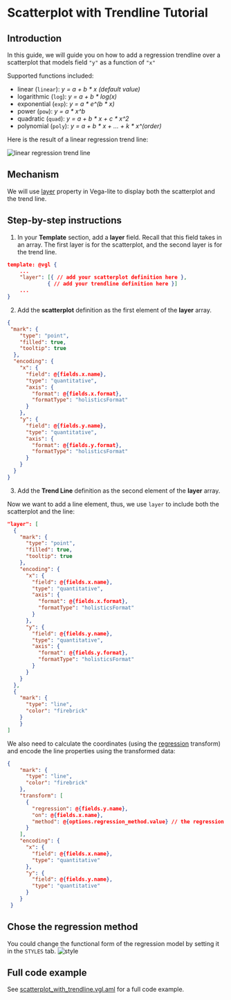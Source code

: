 # Scatterplot with Trendline Tutorial

## Introduction

In this guide, we will guide you on how to add a regression trendline over a scatterplot that models field `"y"` as a function of `"x"` 

Supported functions included:

- linear (`linear`): *y = a + b * x (default value)*
- logarithmic (`log`): *y = a + b * log(x)*
- exponential (`exp`): *y = a * e^(b * x)*
- power (`pow`): *y = a * x^b*
- quadratic (`quad`): *y = a + b * x + c * x^2*
- polynomial (`poly`): *y = a + b * x + … + k * x^(order)*

Here is the result of a linear regression trend line:

![linear regression trend line](https://user-images.githubusercontent.com/27631976/194109892-746c5fb4-74f2-4616-a714-8a3276149611.png)

## Mechanism

We will use [layer](https://vega.github.io/vega-lite/docs/layer.html) property in Vega-lite to display both the scatterplot and the trend line.

## Step-by-step instructions

1. In your **Template** section, add a **layer** field. Recall that this field takes in an array. The first layer is for the scatterplot, and the second layer is for the trend line.

```json
template: @vgl {
    ...
    "layer": [{ // add your scatterplot definition here },
             { // add your trendline definition here }]
    ...	
}
```

2. Add the **scatterplot** definition as the first element of the **layer** array.

```json
{
 "mark": {
    "type": "point",
    "filled": true,
    "tooltip": true
  },
  "encoding": {
    "x": {
      "field": @{fields.x.name},
      "type": "quantitative",
      "axis": {
        "format": @{fields.x.format},
        "formatType": "holisticsFormat"
      }
    },
    "y": {
      "field": @{fields.y.name},
      "type": "quantitative",
      "axis": {
        "format": @{fields.y.format},
        "formatType": "holisticsFormat"
      }
    }
  }
}
```

3. Add the **Trend Line** definition as the second element of the **layer** array.

Now we want to add a line element, thus, we use `layer` to include both the scatterplot and the line:

```json
"layer": [
  {
    "mark": {
      "type": "point",
      "filled": true,
      "tooltip": true
    },
    "encoding": {
      "x": {
        "field": @{fields.x.name},
        "type": "quantitative",
        "axis": {
          "format": @{fields.x.format},
          "formatType": "holisticsFormat"
        }
      },
      "y": {
        "field": @{fields.y.name},
        "type": "quantitative",
        "axis": {
          "format": @{fields.y.format},
          "formatType": "holisticsFormat"
        }
      }
    }
  },
  {
    "mark": {
      "type": "line",
      "color": "firebrick"
    }
	}
]
```

We also need to calculate the coordinates (using the [regression](https://vega.github.io/vega-lite/docs/regression.html) transform) and encode the line properties using the transformed data:

```json
{
    "mark": {
      "type": "line",
      "color": "firebrick"
    },
    "transform": [
      {
        "regression": @{fields.y.name},
        "on": @{fields.x.name},
        "method": @{options.regression_method.value} // the regression method
      }
    ],
    "encoding": {
      "x": {
        "field": @{fields.x.name},
        "type": "quantitative"
      },
      "y": {
        "field": @{fields.y.name},
        "type": "quantitative"
      }
    }
 }
```


## Chose the regression method

You could change the functional form of the regression model by setting it in the `STYLES` tab.
![style](https://user-images.githubusercontent.com/27631976/194110238-038a8c8d-7475-441c-bfad-2528f519143e.jpg)


## Full code example

See [scatterplot_with_trendline.vgl.aml](./scatterplot_with_trendline.vgl.aml) for a full code example.